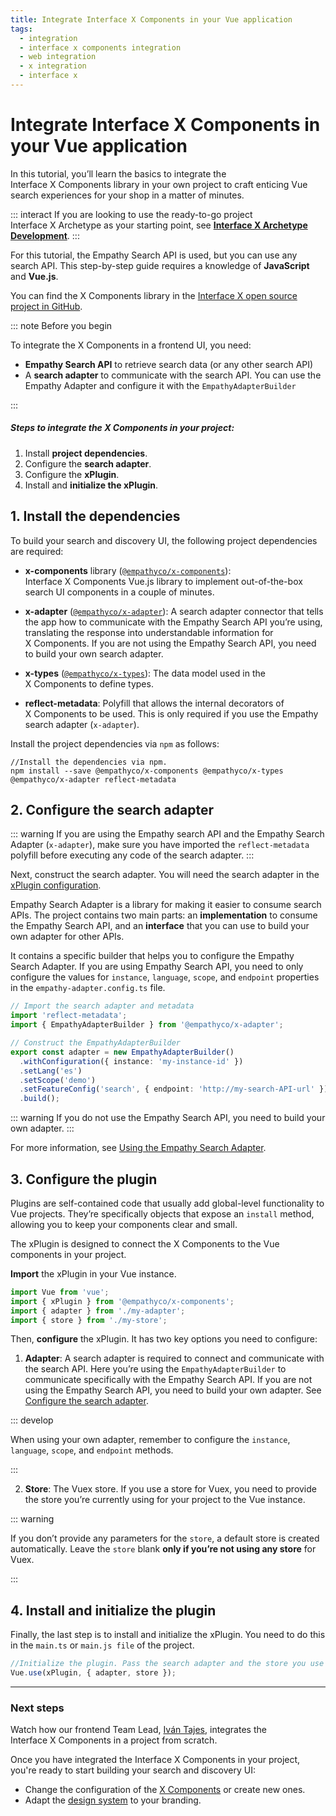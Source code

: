 ```yaml
---
title: Integrate Interface X Components in your Vue application
tags:
  - integration
  - interface x components integration
  - web integration
  - x integration
  - interface x
---
```


# Integrate Interface X Components in your Vue application

In this tutorial, you’ll learn the basics to integrate the Interface&nbsp;X&nbsp;Components library
in your own project to craft enticing Vue search experiences for your shop in a matter of minutes.

::: interact If you are looking to use the ready-to-go project Interface&nbsp;X&nbsp;Archetype as
your starting point, see
**[Interface X Archetype Development](/develop-empathy-platform/build-search-ui/web-archetypedevelopment-guide.md)**.
:::

For this tutorial, the Empathy Search API is used, but you can use any search API. This step-by-step
guide requires a knowledge of **JavaScript** and **Vue.js**.

You can find the X&nbsp;Components library in the
[Interface X open source project in GitHub](https://github.com/empathyco/x).

::: note Before you begin

To integrate the X&nbsp;Components in a frontend UI, you need:

- **Empathy Search API** to retrieve search data (or any other search API)
- A **search adapter** to communicate with the search API. You can use the Empathy Adapter and
  configure it with the `EmpathyAdapterBuilder`

:::

##### Steps to integrate the X&nbsp;Components in your project:

1. Install **project dependencies**.
2. Configure the **search adapter**.
3. Configure the **xPlugin**.
4. Install and **initialize the xPlugin**.

## 1. Install the dependencies

To build your search and discovery UI, the following project dependencies are required:

- **x-components** library
  ([`@empathyco/x-components`](https://github.com/empathyco/x/tree/main/packages/x-components)):
  Interface&nbsp;X&nbsp;Components Vue.js library to implement out-of-the-box search UI components
  in a couple of minutes.

- **x-adapter**
  ([`@empathyco/x-adapter`](https://github.com/empathyco/x/tree/main/packages/search-adapter)): A
  search adapter connector that tells the app how to communicate with the Empathy Search API you’re
  using, translating the response into understandable information for X&nbsp;Components. If you are
  not using the Empathy Search API, you need to build your own search adapter.

- **x-types**
  ([`@empathyco/x-types`](https://github.com/empathyco/x/tree/main/packages/search-types)): The data
  model used in the X&nbsp;Components to define types.

- **reflect-metadata**: Polyfill that allows the internal decorators of X&nbsp;Components to be
  used. This is only required if you use the Empathy search adapter (`x-adapter`).

Install the project dependencies via `npm` as follows:

```batch
//Install the dependencies via npm.
npm install --save @empathyco/x-components @empathyco/x-types @empathyco/x-adapter reflect-metadata
```

## 2. Configure the search adapter

::: warning If you are using the Empathy search API and the Empathy Search Adapter (`x-adapter`),
make sure you have imported the `reflect-metadata` polyfill before executing any code of the search
adapter. :::

Next, construct the search adapter. You will need the search adapter in the
[xPlugin configuration](#_3-configure-the-xplugin).

Empathy Search Adapter is a library for making it easier to consume search APIs. The project
contains two main parts: an **implementation** to consume the Empathy Search API, and an
**interface** that you can use to build your own adapter for other APIs.

It contains a specific builder that helps you to configure the Empathy Search Adapter. If you are
using Empathy Search API, you need to only configure the values for `instance`, `language`, `scope`,
and `endpoint` properties in the `empathy-adapter.config.ts` file.

```typescript
// Import the search adapter and metadata
import 'reflect-metadata';
import { EmpathyAdapterBuilder } from '@empathyco/x-adapter';

// Construct the EmpathyAdapterBuilder
export const adapter = new EmpathyAdapterBuilder()
  .withConfiguration({ instance: 'my-instance-id' })
  .setLang('es')
  .setScope('demo')
  .setFeatureConfig('search', { endpoint: 'http://my-search-API-url' })
  .build();
```

::: warning If you do not use the Empathy Search API, you need to build your own adapter. :::

For more information, see
[Using the Empathy Search Adapter](https://github.com/empathyco/x/tree/main/packages/search-adapter).

## 3. Configure the plugin

Plugins are self-contained code that usually add global-level functionality to Vue projects. They’re
specifically objects that expose an `install` method, allowing you to keep your components clear and
small.

The xPlugin is designed to connect the X&nbsp;Components to the Vue components in your project.

**Import** the xPlugin in your Vue instance.

```typescript
import Vue from 'vue';
import { xPlugin } from '@empathyco/x-components';
import { adapter } from './my-adapter';
import { store } from './my-store';
```

Then, **configure** the xPlugin. It has two key options you need to configure:

1. **Adapter**: A search adapter is required to connect and communicate with the search API. Here
   you’re using the `EmpathyAdapterBuilder` to communicate specifically with the Empathy Search API.
   If you are not using the Empathy Search API, you need to build your own adapter. See
   [Configure the search adapter](#_2-configure-the-search-adapter).

::: develop

When using your own adapter, remember to configure the `instance`, `language`, `scope`, and
`endpoint` methods.

:::

2. **Store**: The Vuex store. If you use a store for Vuex, you need to provide the store you’re
   currently using for your project to the Vue instance.

::: warning

If you don’t provide any parameters for the `store`, a default store is created automatically. Leave
the `store` blank **only if you’re not using any store** for Vuex.

:::

## 4. Install and initialize the plugin

Finally, the last step is to install and initialize the xPlugin. You need to do this in the
`main.ts` or `main.js file` of the project.

```typescript
//Initialize the plugin. Pass the search adapter and the store you use as parameters.
Vue.use(xPlugin, { adapter, store });
```

---

### Next steps

Watch how our frontend Team Lead, [Iván Tajes](https://github.com/tajespasarela), integrates the
Interface&nbsp;X&nbsp;Components in a project from scratch.

<VideoContent
title="Want to learn more?"
source="/assets/media/videos/How-to-use-X-components-in-a-real-project.mp4"
poster="/assets/media/videos/How-to-use-X-components-in-a-real-project.jpeg"
:links="[
  {
    title:'Architecture',
    path:'/develop-empathy-platform/build-search-ui/x-architecture/'
  },
  {
    title:'UI reference',
    path:'/develop-empathy-platform/ui-reference/'
  }
]">

Once you have integrated the Interface&nbsp;X&nbsp;Components in your project, you're ready to start
building your search and discovery UI:

- Change the configuration of the [X Components](web-use-x-components-guide.md) or create new ones.
- Adapt the
  [design system](https://github.com/empathyco/x/blob/main/packages/x-components/contributing/design-system.md)
  to your branding.

</VideoContent>

<!-- Manage [internationalization options](https://github.com/empathyco/x/tree/main/packages/x-translations) to support different languages.-->
